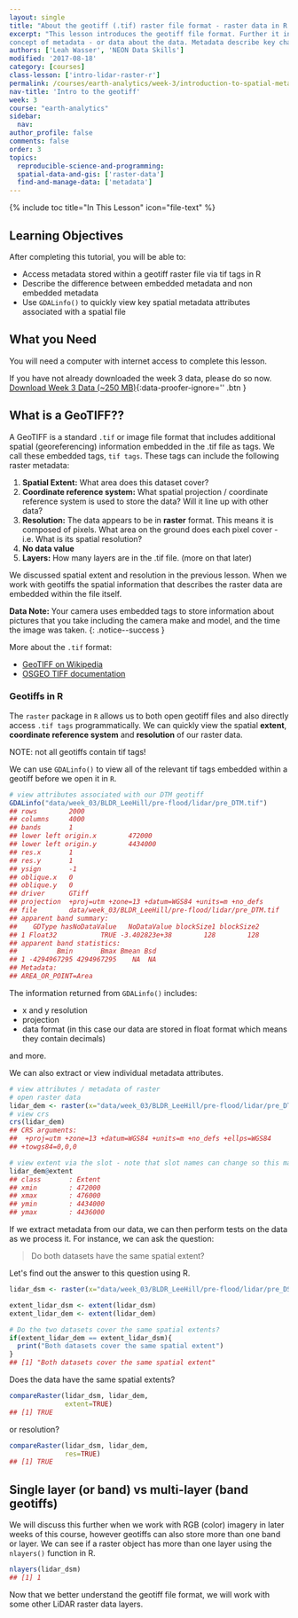 ```yaml
---
layout: single
title: "About the geotiff (.tif) raster file format - raster data in R "
excerpt: "This lesson introduces the geotiff file format. Further it introduces the
concept of metadata - or data about the data. Metadata describe key characteristics of a data set. For spatial data these characteristics including CRS, resolution and spatial extent. Here we discuss the use of tif tags or metadata embedded within a geotiff file as they can be used to explore data programatically."
authors: ['Leah Wasser', 'NEON Data Skills']
modified: '2017-08-18'
category: [courses]
class-lesson: ['intro-lidar-raster-r']
permalink: /courses/earth-analytics/week-3/introduction-to-spatial-metadata-r/
nav-title: 'Intro to the geotiff'
week: 3
course: "earth-analytics"
sidebar:
  nav:
author_profile: false
comments: false
order: 3
topics:
  reproducible-science-and-programming:
  spatial-data-and-gis: ['raster-data']
  find-and-manage-data: ['metadata']
---
```



{% include toc title="In This Lesson" icon="file-text" %}

<div class='notice--success' markdown="1">

## <i class="fa fa-graduation-cap" aria-hidden="true"></i> Learning Objectives

After completing this tutorial, you will be able to:

* Access metadata stored within a geotiff raster file via tif tags in R
* Describe the difference between embedded metadata and non embedded metadata
* Use `GDALinfo()` to quickly view key spatial metadata attributes associated with a spatial file

## <i class="fa fa-check-square-o fa-2" aria-hidden="true"></i> What you Need

You will need a computer with internet access to complete this lesson.

If you have not already downloaded the week 3 data, please do so now.
[<i class="fa fa-download" aria-hidden="true"></i> Download Week 3 Data (~250 MB)](https://ndownloader.figshare.com/files/7446715){:data-proofer-ignore='' .btn }

</div>



## What is a GeoTIFF??

A GeoTIFF is a standard `.tif` or image file format that includes additional spatial
(georeferencing) information embedded in the .tif file as tags. We call these embedded
tags, `tif tags`. These tags can include the following raster metadata:

1. **Spatial Extent:** What area does this dataset cover?
2. **Coordinate reference system:** What spatial projection / coordinate reference
system is used to store the data? Will it line up with other data?
3. **Resolution:** The data appears to be in **raster** format. This means it is
composed of pixels. What area on the ground does each pixel cover - i.e. What is
its spatial resolution?
4. **No data value**
5. **Layers:** How many layers are in the .tif file. (more on that later)

We discussed spatial extent and resolution in the previous lesson. When we work with
geotiffs the spatial information that describes the raster data are embedded within
the file itself.

<i class="fa fa-star"></i> **Data Note:**  Your camera uses embedded tags to store
information about pictures that you take including the camera make and model,
and the time the image was taken.
{: .notice--success }

More about the  `.tif` format:

* <a href="https://en.wikipedia.org/wiki/GeoTIFF" target="_blank"> GeoTIFF on Wikipedia</a>
* <a href="https://trac.osgeo.org/geotiff/" target="_blank"> OSGEO TIFF documentation</a>

### Geotiffs in R

The `raster` package in `R` allows us to both open geotiff files and also directly
access `.tif tags` programmatically. We can quickly view the spatial **extent**,
**coordinate reference system** and **resolution** of our raster data.

NOTE: not all geotiffs contain tif tags!

We can use `GDALinfo()` to view all of the relevant tif tags embedded within a
geotiff before we open it in `R`.


```r
# view attributes associated with our DTM geotiff
GDALinfo("data/week_03/BLDR_LeeHill/pre-flood/lidar/pre_DTM.tif")
## rows        2000 
## columns     4000 
## bands       1 
## lower left origin.x        472000 
## lower left origin.y        4434000 
## res.x       1 
## res.y       1 
## ysign       -1 
## oblique.x   0 
## oblique.y   0 
## driver      GTiff 
## projection  +proj=utm +zone=13 +datum=WGS84 +units=m +no_defs 
## file        data/week_03/BLDR_LeeHill/pre-flood/lidar/pre_DTM.tif 
## apparent band summary:
##    GDType hasNoDataValue   NoDataValue blockSize1 blockSize2
## 1 Float32           TRUE -3.402823e+38        128        128
## apparent band statistics:
##          Bmin       Bmax Bmean Bsd
## 1 -4294967295 4294967295    NA  NA
## Metadata:
## AREA_OR_POINT=Area
```

The information returned from `GDALinfo()` includes:

* x and y resolution
* projection
* data format (in this case our data are stored in float format which means they contain decimals)

and more.

We can also extract or view individual metadata attributes.


```r
# view attributes / metadata of raster
# open raster data
lidar_dem <- raster(x="data/week_03/BLDR_LeeHill/pre-flood/lidar/pre_DTM.tif")
# view crs
crs(lidar_dem)
## CRS arguments:
##  +proj=utm +zone=13 +datum=WGS84 +units=m +no_defs +ellps=WGS84
## +towgs84=0,0,0

# view extent via the slot - note that slot names can change so this may not always work.
lidar_dem@extent
## class       : Extent 
## xmin        : 472000 
## xmax        : 476000 
## ymin        : 4434000 
## ymax        : 4436000
```

If we extract metadata from our data, we can then perform tests on the data as
we process it. For instance, we can ask the question:

> Do both datasets have the same spatial extent?

Let's find out the answer to this question using R.


```r
lidar_dsm <- raster(x="data/week_03/BLDR_LeeHill/pre-flood/lidar/pre_DSM.tif")

extent_lidar_dsm <- extent(lidar_dsm)
extent_lidar_dem <- extent(lidar_dem)

# Do the two datasets cover the same spatial extents?
if(extent_lidar_dem == extent_lidar_dsm){
  print("Both datasets cover the same spatial extent")
}
## [1] "Both datasets cover the same spatial extent"
```

Does the data have the same spatial extents?


```r
compareRaster(lidar_dsm, lidar_dem,
              extent=TRUE)
## [1] TRUE
```

or resolution?


```r
compareRaster(lidar_dsm, lidar_dem,
              res=TRUE)
## [1] TRUE
```


## Single layer (or band) vs multi-layer (band geotiffs)

We will discuss this further when we work with RGB (color) imagery in later weeks
of this course, however geotiffs can also store more than one band or layer. We
can see if a raster object has more than one layer using the `nlayers()` function
in R.


```r
nlayers(lidar_dsm)
## [1] 1
```

Now that we better understand the geotiff file format, we will work with some
other LiDAR raster data layers.
